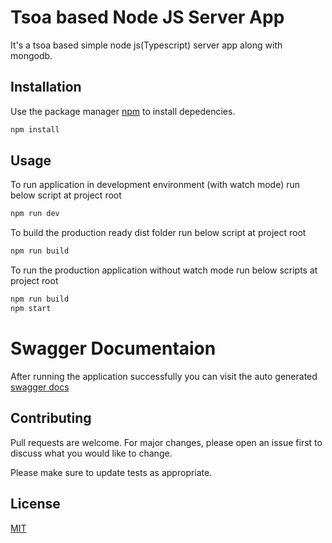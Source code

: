 # Tsoa based Node JS Server App

It's a tsoa based simple node js(Typescript) server app along with mongodb.

## Installation

Use the package manager [npm](https://www.npmjs.com/get-npm) to install depedencies.

```bash
npm install
```

## Usage

To run application in development environment (with watch mode) run below script at project root

```bash
npm run dev
```

To build the production ready dist folder run below script at project root

```bash
npm run build
```

To run the production application without watch mode run below scripts at project root

```bash
npm run build
npm start
```

# Swagger Documentaion

After running the application successfully you can visit the auto generated [swagger docs](http://localhost:8000/docs/)

## Contributing

Pull requests are welcome. For major changes, please open an issue first to discuss what you would like to change.

Please make sure to update tests as appropriate.

## License

[MIT](https://choosealicense.com/licenses/mit/)
